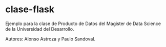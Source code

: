 # clase-flask

Ejemplo para la clase de Producto de Datos del Magister de Data Science de la Universidad del Desarrollo.

Autores: Alonso Astroza y Paulo Sandoval.
